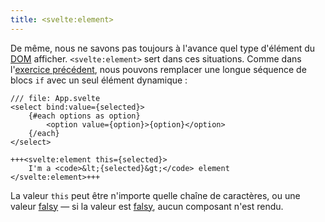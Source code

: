 ```yaml
---
title: <svelte:element>
---
```


De même, nous ne savons pas toujours à l'avance quel type d'élément du <span class="vo">[DOM](SVELTE_SITE_URL/docs/web#dom)</span> afficher. `<svelte:element>` sert dans ces situations.
Comme dans l'[exercice précédent](svelte-component), nous pouvons remplacer une longue séquence de blocs `if` avec un seul élément dynamique :

```svelte
/// file: App.svelte
<select bind:value={selected}>
	{#each options as option}
		<option value={option}>{option}</option>
	{/each}
</select>

+++<svelte:element this={selected}>
	I'm a <code>&lt;{selected}&gt;</code> element
</svelte:element>+++
```

La valeur `this` peut être n'importe quelle chaîne de caractères, ou une valeur <span class="vo">[falsy](SVELTE_SITE_URL/docs/javascript#falsy-truthy-falsy)</span> — si la valeur est <span class="vo">[falsy](SVELTE_SITE_URL/docs/javascript#falsy-truthy-falsy)</span>, aucun composant n'est rendu.
